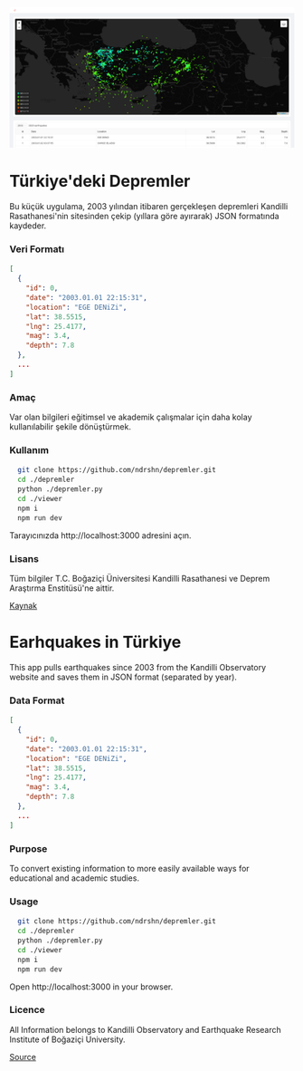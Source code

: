 ![screenchot](./screenshot.jpg)

# Türkiye'deki Depremler

Bu küçük uygulama, 2003 yılından itibaren gerçekleşen depremleri Kandilli Rasathanesi'nin sitesinden çekip (yıllara göre ayırarak) JSON formatında kaydeder.

### Veri Formatı

```json
[
  {
    "id": 0,
    "date": "2003.01.01 22:15:31",
    "location": "EGE DENiZi",
    "lat": 38.5515,
    "lng": 25.4177,
    "mag": 3.4,
    "depth": 7.8
  },
  ...
]
```

### Amaç

Var olan bilgileri eğitimsel ve akademik çalışmalar için daha kolay kullanılabilir şekile dönüştürmek.

### Kullanım

```bash
  git clone https://github.com/ndrshn/depremler.git
  cd ./depremler
  python ./depremler.py
  cd ./viewer
  npm i
  npm run dev
```

Tarayıcınızda http://localhost:3000 adresini açın.

### Lisans

Tüm bilgiler T.C. Boğaziçi Üniversitesi Kandilli Rasathanesi ve Deprem Araştırma Enstitüsü'ne aittir.

[Kaynak](http://www.koeri.boun.edu.tr/scripts/lst9.asp)

# Earhquakes in Türkiye

This app pulls earthquakes since 2003 from the Kandilli Observatory website and saves them in JSON format (separated by year).

### Data Format

```json
[
  {
    "id": 0,
    "date": "2003.01.01 22:15:31",
    "location": "EGE DENiZi",
    "lat": 38.5515,
    "lng": 25.4177,
    "mag": 3.4,
    "depth": 7.8
  },
  ...
]
```

### Purpose

To convert existing information to more easily available ways for educational and academic studies.

### Usage

```bash
  git clone https://github.com/ndrshn/depremler.git
  cd ./depremler
  python ./depremler.py
  cd ./viewer
  npm i
  npm run dev
```

Open http://localhost:3000 in your browser.

### Licence

All Information belongs to Kandilli Observatory and Earthquake Research Institute of Boğaziçi University.

[Source](http://www.koeri.boun.edu.tr/scripts/lasteq.asp)
